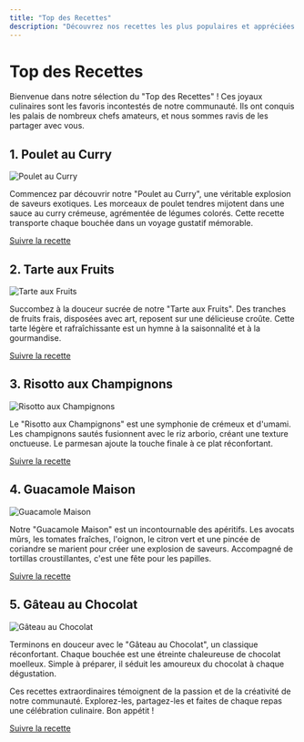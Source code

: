 ```yaml
---
title: "Top des Recettes"
description: "Découvrez nos recettes les plus populaires et appréciées par notre communauté de chefs amateurs. Des plats incontournables pour régaler vos papilles !"
---
```


# Top des Recettes

Bienvenue dans notre sélection du "Top des Recettes" ! Ces joyaux culinaires sont les favoris incontestés de notre communauté. Ils ont conquis les palais de nombreux chefs amateurs, et nous sommes ravis de les partager avec vous.

## 1. Poulet au Curry

![Poulet au Curry](/images/poulet-au-curry.webp)

Commencez par découvrir notre "Poulet au Curry", une véritable explosion de saveurs exotiques. Les morceaux de poulet tendres mijotent dans une sauce au curry crémeuse, agrémentée de légumes colorés. Cette recette transporte chaque bouchée dans un voyage gustatif mémorable.

[Suivre la recette](/recettes/poulet-au-curry)

## 2. Tarte aux Fruits

![Tarte aux Fruits](/images/tarte-aux-fruits.webp)

Succombez à la douceur sucrée de notre "Tarte aux Fruits". Des tranches de fruits frais, disposées avec art, reposent sur une délicieuse croûte. Cette tarte légère et rafraîchissante est un hymne à la saisonnalité et à la gourmandise.

[Suivre la recette](/recettes/tarte-aux-fruits)

## 3. Risotto aux Champignons

![Risotto aux Champignons](/images/risotto-aux-champignons.webp)

Le "Risotto aux Champignons" est une symphonie de crémeux et d'umami. Les champignons sautés fusionnent avec le riz arborio, créant une texture onctueuse. Le parmesan ajoute la touche finale à ce plat réconfortant.

[Suivre la recette](/recettes/risotto-aux-champignons)

## 4. Guacamole Maison

![Guacamole Maison](/images/guacamole-maison.webp)

Notre "Guacamole Maison" est un incontournable des apéritifs. Les avocats mûrs, les tomates fraîches, l'oignon, le citron vert et une pincée de coriandre se marient pour créer une explosion de saveurs. Accompagné de tortillas croustillantes, c'est une fête pour les papilles.

[Suivre la recette](/recettes/guacamole-maison)

## 5. Gâteau au Chocolat

![Gâteau au Chocolat](/images/gateau-au-chocolat.webp)

Terminons en douceur avec le "Gâteau au Chocolat", un classique réconfortant. Chaque bouchée est une étreinte chaleureuse de chocolat moelleux. Simple à préparer, il séduit les amoureux du chocolat à chaque dégustation.

Ces recettes extraordinaires témoignent de la passion et de la créativité de notre communauté. Explorez-les, partagez-les et faites de chaque repas une célébration culinaire. Bon appétit !

[Suivre la recette](/recettes/gateau-au-chocolat)
